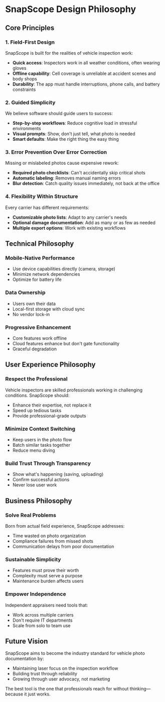 # SnapScope Design Philosophy

## Core Principles

### 1. Field-First Design

SnapScope is built for the realities of vehicle inspection work:
- **Quick access**: Inspectors work in all weather conditions, often wearing gloves
- **Offline capability**: Cell coverage is unreliable at accident scenes and body shops
- **Durability**: The app must handle interruptions, phone calls, and battery constraints

### 2. Guided Simplicity

We believe software should guide users to success:
- **Step-by-step workflows**: Reduce cognitive load in stressful environments
- **Visual prompts**: Show, don't just tell, what photo is needed
- **Smart defaults**: Make the right thing the easy thing

### 3. Error Prevention Over Error Correction

Missing or mislabeled photos cause expensive rework:
- **Required photo checklists**: Can't accidentally skip critical shots
- **Automatic labeling**: Removes manual naming errors
- **Blur detection**: Catch quality issues immediately, not back at the office

### 4. Flexibility Within Structure

Every carrier has different requirements:
- **Customizable photo lists**: Adapt to any carrier's needs
- **Optional damage documentation**: Add as many or as few as needed
- **Multiple export options**: Work with existing workflows

## Technical Philosophy

### Mobile-Native Performance
- Use device capabilities directly (camera, storage)
- Minimize network dependencies
- Optimize for battery life

### Data Ownership
- Users own their data
- Local-first storage with cloud sync
- No vendor lock-in

### Progressive Enhancement
- Core features work offline
- Cloud features enhance but don't gate functionality
- Graceful degradation

## User Experience Philosophy

### Respect the Professional
Vehicle inspectors are skilled professionals working in challenging conditions. SnapScope should:
- Enhance their expertise, not replace it
- Speed up tedious tasks
- Provide professional-grade outputs

### Minimize Context Switching
- Keep users in the photo flow
- Batch similar tasks together
- Reduce menu diving

### Build Trust Through Transparency
- Show what's happening (saving, uploading)
- Confirm successful actions
- Never lose user work

## Business Philosophy

### Solve Real Problems
Born from actual field experience, SnapScope addresses:
- Time wasted on photo organization
- Compliance failures from missed shots
- Communication delays from poor documentation

### Sustainable Simplicity
- Features must prove their worth
- Complexity must serve a purpose
- Maintenance burden affects users

### Empower Independence
Independent appraisers need tools that:
- Work across multiple carriers
- Don't require IT departments
- Scale from solo to team use

## Future Vision

SnapScope aims to become the industry standard for vehicle photo documentation by:
- Maintaining laser focus on the inspection workflow
- Building trust through reliability
- Growing through user advocacy, not marketing

The best tool is the one that professionals reach for without thinking—because it just works.